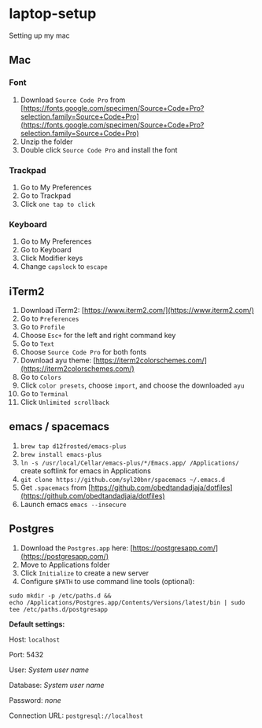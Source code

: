 # laptop-setup
Setting up my mac

## Mac

### Font

1. Download `Source Code Pro` from [https://fonts.google.com/specimen/Source+Code+Pro?selection.family=Source+Code+Pro](https://fonts.google.com/specimen/Source+Code+Pro?selection.family=Source+Code+Pro)
2. Unzip the folder
3. Double click `Source Code Pro` and install the font

### Trackpad

1. Go to My Preferences
2. Go to Trackpad
3. Click `one tap to click`

### Keyboard

1. Go to My Preferences
2. Go to Keyboard
3. Click Modifier keys
4. Change `capslock` to `escape`

## iTerm2

1. Download iTerm2: [https://www.iterm2.com/](https://www.iterm2.com/)
2. Go to `Preferences`
3. Go to `Profile`
4. Choose `Esc+` for the left and right command key
5. Go to `Text`
6. Choose `Source Code Pro` for both fonts
7. Download ayu theme: [https://iterm2colorschemes.com/](https://iterm2colorschemes.com/)
8. Go to `Colors`
9. Click `color presets`, choose `import`, and choose the downloaded `ayu`
10. Go to `Terminal`
11. Click `Unlimited scrollback`

## emacs / spacemacs

1. `brew tap d12frosted/emacs-plus`
2. `brew install emacs-plus`
3. `ln -s /usr/local/Cellar/emacs-plus/*/Emacs.app/ /Applications/` create softlink for emacs in Applications
4. `git clone https://github.com/syl20bnr/spacemacs ~/.emacs.d`
5. Get `.spacemacs` from [https://github.com/obedtandadjaja/dotfiles](https://github.com/obedtandadjaja/dotfiles)
6. Launch emacs `emacs --insecure`

## Postgres

1. Download the `Postgres.app` here: [https://postgresapp.com/](https://postgresapp.com/)
2. Move to Applications folder
3. Click `Initialize` to create a new server
4. Configure `$PATH` to use command line tools (optional): 
```
sudo mkdir -p /etc/paths.d &&
echo /Applications/Postgres.app/Contents/Versions/latest/bin | sudo tee /etc/paths.d/postgresapp
```

**Default settings:**

Host: `localhost`

Port: 5432

User: *System user name*
  
Database: *System user name*
  
Password: *none*
  
Connection URL: `postgresql://localhost`
